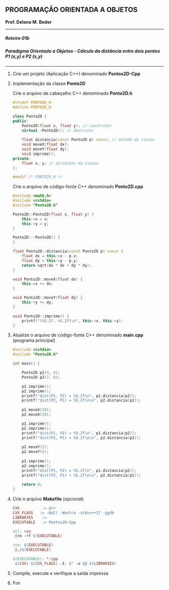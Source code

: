 ﻿## PROGRAMAÇÃO ORIENTADA A OBJETOS
**Prof. Delano M. Beder**

- - -

##### Roteiro 01b 

##### Paradigma Orientado a Objetos - Cálculo da distância entre dois pontos P1 (x,y) e P2 (x,y)

- - -

1. Crie um projeto (Aplicação C++) denominado **Pontos2D-Cpp**

2. Implementação da classe **Ponto2D**

   Crie o arquivo de cabeçalho C++ denominado **Ponto2D.h**

   ```c++
   #ifndef PONTO2D_H
   #define PONTO2D_H
   
   class Ponto2D {
   public:
       Ponto2D(float x, float y); // construtor
       virtual ~Ponto2D(); // destrutor
       
       float distancia(const Ponto2D p) const; // método da classe
       void moveX(float dx);
       void moveY(float dy);
       void imprime();
   private:
       float x, y; // atributos da classe
   };
   
   #endif /* PONTO2D_H */
   ```
   
   Crie o arquivo de código-fonte C++ denominado **Ponto2D.cpp**
   
   ```c++
   #include <math.h>
   #include <cstdio>
   #include "Ponto2D.h"
   
   Ponto2D::Ponto2D(float x, float y) {
       this->x = x;
       this->y = y;
   }
   
   Ponto2D::~Ponto2D() {
   }
   
   float Ponto2D::distancia(const Ponto2D p) const {
       float dx = this->x - p.x;
       float dy = this->y - p.y;
       return sqrt(dx * dx + dy * dy);
   }
   
   void Ponto2D::moveX(float dx) {
       this->x += dx;
   }
   
   void Ponto2D::moveY(float dy) {
       this->y += dy;
   }
   
   void Ponto2D::imprime() {
       printf("(%5.2f, %5.2f)\n", this->x, this->y);
   }
   ```
   
   
   
3. Atualize o arquivo de código-fonte C++ denominado **main.cpp** (programa principal)

   ```c++
   #include <cstdio>
   #include "Ponto2D.h"
   
   int main() {
   
       Ponto2D p1(4, 4);
       Ponto2D p2(7, 8);    
   
       p1.imprime();
       p2.imprime();
       printf("dist(P1, P2) = %5.2f\n", p1.distancia(p2));
       printf("dist(P2, P1) = %5.2f\n\n", p2.distancia(p1));
       
       p1.moveX(10);
       p2.moveX(10);
   
       p1.imprime();
       p2.imprime();
       printf("dist(P1, P2) = %5.2f\n", p1.distancia(p2));
       printf("dist(P2, P1) = %5.2f\n\n", p2.distancia(p1));
       
       p1.moveY(5);
       p2.moveY(5);
       
       p1.imprime();
       p2.imprime();
       printf("dist(P1, P2) = %5.2f\n", p1.distancia(p2));
       printf("dist(P2, P1) = %5.2f\n\n", p2.distancia(p1));
       
       return 0;
   }
   ```
   
   
   
   
   
   
   
   
   
   
   
4. Crie o arquivo **Makefile** (opcional)

   ```makefile
   CXX		    := g++
   CXX_FLAGS   := -Wall -Wextra -std=c++17 -ggdb
   LIBRARIES	:=
   EXECUTABLE	:= Pontos2D-Cpp
   
   all: run
   	@rm -rf $(EXECUTABLE)
   
   run: $(EXECUTABLE)
   	@./$(EXECUTABLE)
   
   $(EXECUTABLE): *.cpp
   	$(CXX) $(CXX_FLAGS) -I. $^ -o $@ $(LIBRARIES)
   ```
   
5. Compile, execute e verifique a saída impressa 

6. Fim
